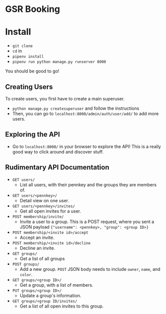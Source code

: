 # GSR Booking

# Install
- `git clone`
- `cd` in
- `pipenv install`
- `pipenv run python manage.py runserver 8000`

You should be good to go!

## Creating Users
To create users, you first have to create a main superuser.
- `python manage.py createsuperuser` and follow the instructions
- Then, you can go to `localhost:8000/admin/auth/user/add/` to add more users.

## Exploring the API
- Go to `localhost:8000/` in your browser to explore the API! This is a really good way to click around and discover stuff.

## Rudimentary API Documentation
- `GET users/`
    - List all users, with their pennkey and the groups they are members of.
- `GET users/<pennkey>/`
    - Detail view on one user.
- `GET users/<pennkey>/invites/`
    - Get all open invites for a user.
- `POST membership/invite/`
    - Invite a user to a group. This is a POST request, where you sent a JSON payload `{"username": <pennkey>, "group": <group ID>}`
- `POST membership/<invite id>/accept`
    - Accept an invite.
- `POST membership/<invite id>/decline`
    - Decline an invite.
- `GET groups/`
    - Get a list of all groups
- `POST groups/`
    - Add a new group. `POST` JSON body needs to include `owner`, `name`, and `color`.
- `GET groups/<group ID>/`
    - Get a group, with a list of members.
- `PUT groups/<group ID>/`
    - Update a group's information.
- `GET groups/<group ID/invites/`
    - Get a list of all open invites to this group.


